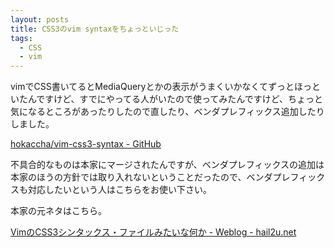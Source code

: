 ```yaml
---
layout: posts
title: CSS3のvim syntaxをちょっといじった
tags: 
  - CSS
  - vim
---
```


vimでCSS書いてるとMediaQueryとかの表示がうまくいかなくてずっとほっといたんですけど、すでにやってる人がいたので使ってみたんですけど、ちょっと気になるところがあったりしたので直したり、ベンダプレフィックス追加したりしました。

[hokaccha/vim-css3-syntax - GitHub](https://github.com/hokaccha/vim-css3-syntax)

不具合的なものは本家にマージされたんですが、ベンダプレフィックスの追加は本家のほうの方針では取り入れないということだったので、ベンダプレフィックスも対応したいという人はこちらをお使い下さい。

本家の元ネタはこちら。

[VimのCSS3シンタックス・ファイルみたいな何か - Weblog - hail2u.net](http://hail2u.net/blog/software/vim-css3-syntax.html)
